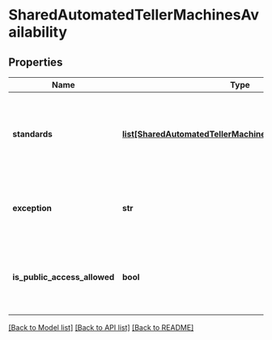 # SharedAutomatedTellerMachinesAvailability

## Properties
Name | Type | Description | Notes
------------ | ------------- | ------------- | -------------
**standards** | [**list[SharedAutomatedTellerMachinesAvailabilityStandards]**](SharedAutomatedTellerMachinesAvailabilityStandards.md) | Lista disponibilidade padrão dos terminais de autoatendimento compartilhados por dias da semana | [optional] 
**exception** | **str** | Em campo texto devem ser registradas todas as Exceções para o não atendimento | [optional] 
**is_public_access_allowed** | **bool** | Indica se o terminal de autoatendimento compartilhado tem acesso restrito a clientes | [optional] 

[[Back to Model list]](../README.md#documentation-for-models) [[Back to API list]](../README.md#documentation-for-api-endpoints) [[Back to README]](../README.md)

